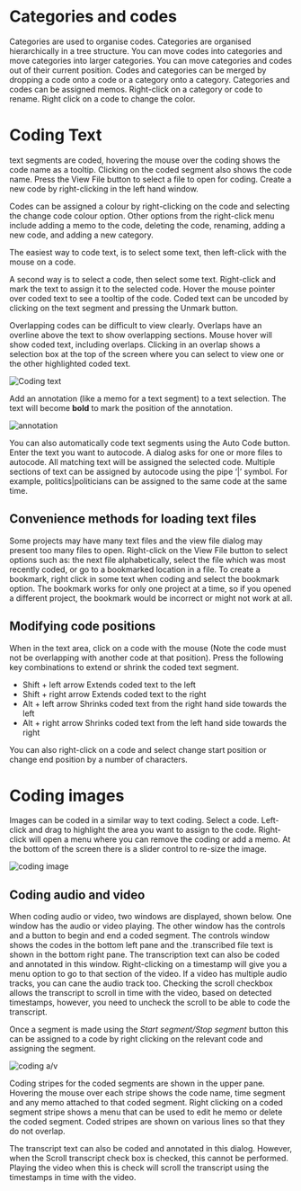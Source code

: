 #  Categories and codes

Categories are used to organise codes. Categories are organised hierarchically in a tree structure. You can move codes into categories and move categories into larger categories. You can move categories and codes out of their current position. Codes and categories can be merged by dropping a code onto a code or a category onto a category. Categories and codes can be assigned memos. Right-click on a category or code to rename. Right click on a code to change the color.

# Coding Text

text segments are coded, hovering the mouse over the coding shows the code name as a tooltip. Clicking on the coded segment also shows the code name. Press the View File button to select a file to open for coding. Create a new code by right-clicking in the left hand window. 

Codes can  be assigned a colour by right-clicking on the code and selecting the change code colour option. Other options from the right-click menu include adding a memo to the code, deleting the code, renaming, adding a new code, and adding a new category.

The easiest way to code text, is to select some text, then left-click with the mouse on a code.

A second way is to select a code, then select some text. Right-click and mark the text to assign it to the selected code. Hover the mouse pointer over coded text to see a tooltip of the code. Coded text can be uncoded by clicking on the text segment and pressing the Unmark button.

Overlapping codes can be difficult to view clearly. Overlaps have an overline above the text to show overlapping sections. Mouse hover will show coded text, including overlaps. Clicking in an overlap shows a selection box at the top of the screen where you can select to view one or the other highlighted coded text.

![Coding text](https://qualcoder.files.wordpress.com/2019/01/coding1.png?w=990)

Add an annotation (like a memo for a text segment) to a text selection. The text will become **bold** to mark the position of the annotation.

![annotation](https://qualcoder.files.wordpress.com/2019/01/annotation.png?w=429&h=240)

You can also automatically code text segments using the Auto Code button. Enter the text you want to autocode. A dialog asks for one or more files to autocode. All matching text will be assigned the selected code. Multiple sections of text can be assigned by autocode using the pipe ‘|’ symbol. For example, politics|politicians can be assigned to the same code at the same time.

## Convenience methods for loading text files

Some projects may have many text files and the view file dialog may present too many files to open. Right-click on the View File button to select options such as: 
the next file alphabetically, 
select the file which was most recently coded, 
or go to a bookmarked location in a file. To create a bookmark, right click in some text when coding and select the bookmark option. The bookmark works for only one project at a time, so if you opened a different project, the bookmark would be incorrect or might not work at all.

## Modifying code positions

When in the text area, click on a code with the mouse (Note the code must not be overlapping with another code at that position). Press the following key combinations to extend or shrink the coded text segment.

* Shift + left arrow            Extends coded text to the left
* Shift + right arrow          Extends coded text to the right
* Alt + left arrow               Shrinks coded text from the right hand side towards the left
* Alt + right arrow            Shrinks coded text from the left hand side towards the right

You can also right-click on a code and select change start position or change end position by  a number of characters.


#  Coding images

Images can be coded in a similar way to text coding. Select a code. Left-click and drag to highlight the area you want to assign to the code. Right-click will open a menu where you can remove the coding or add a memo. At the bottom of the screen there is a slider control to re-size the image.

![coding image](https://qualcoder.files.wordpress.com/2019/01/image_coding.png?w=618&h=445)

## Coding audio and video

When coding audio or video, two windows are displayed, shown below. One window has the audio or video playing. The other window has the controls and a button to begin and end a coded segment. The controls window shows the codes in the bottom left pane and the .transcribed file text is shown in the bottom right pane. The transcription text can also be coded and annotated in this window. Right-clicking on a timestamp will give you a menu option to go to that section of the video. If a video has multiple audio tracks, you can cane the audio track too. Checking the scroll checkbox allows the transcript to scroll in time with the video, based on detected timestamps, however, you need to uncheck the scroll to be able to code the transcript.

Once a segment is made using the _Start segment/Stop segment_ button this can be assigned to a code by right clicking on the relevant code and assigning the segment. 

![coding a/v](https://qualcoder.files.wordpress.com/2019/08/video-coding.png)

Coding stripes for the coded segments are shown in the upper pane. Hovering the mouse over each stripe shows the code name, time segment and any memo attached to that coded segment. Right clicking on a coded segment stripe shows a menu that can be used to edit he memo or delete the coded segment. Coded stripes are shown on various lines so that they do not overlap. 

The transcript text can also be coded and annotated in this dialog. However, when the Scroll transcript check box is checked, this cannot be performed. Playing the video when this is check will scroll the transcript using the timestamps in time with the video.









